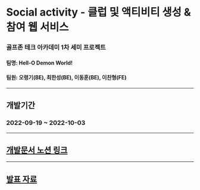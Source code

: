 # Social activity - 클럽 및 액티비티 생성 & 참여 웹 서비스
 ### 골프존 테크 아카데미 1차 세미 프로젝트
 #### 팀명: Hell-O Demon World!
 #### 팀원: 오령기(BE), 최한성(BE), 이동훈(BE), 이찬형(FE)
 --------------------------------
## 개발기간 
### 2022-09-19 ~ 2022-10-03
 --------------------------------
## [개발문서 노션 링크](https://gtasemi1.notion.site/1-93c07f7083d6487d8c80cadd9483698e)
--------------------------------
## [발표 자료](https://github.com/Hell-O-Demon-World/socialactivity/raw/main/ppt/socialactivity%EB%B0%9C%ED%91%9C%EC%9E%90%EB%A3%8C.pptx)
